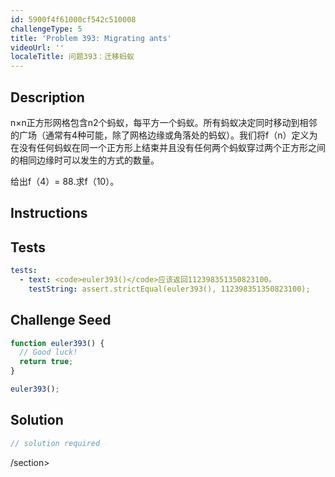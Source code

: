 ```yaml
---
id: 5900f4f61000cf542c510008
challengeType: 5
title: 'Problem 393: Migrating ants'
videoUrl: ''
localeTitle: 问题393：迁移蚂蚁
---
```


## Description
<section id="description"> n×n正方形网格包含n2个蚂蚁，每平方一个蚂蚁。所有蚂蚁决定同时移动到相邻的广场（通常有4种可能，除了网格边缘或角落处的蚂蚁）。我们将f（n）定义为在没有任何蚂蚁在同一个正方形上结束并且没有任何两个蚂蚁穿过两个正方形之间的相同边缘时可以发生的方式的数量。 <p>给出f（4）= 88.求f（10）。 </p></section>

## Instructions
<section id="instructions">
</section>

## Tests
<section id='tests'>

```yml
tests:
  - text: <code>euler393()</code>应该返回112398351350823100。
    testString: assert.strictEqual(euler393(), 112398351350823100);

```

</section>

## Challenge Seed
<section id='challengeSeed'>

<div id='js-seed'>

```js
function euler393() {
  // Good luck!
  return true;
}

euler393();

```

</div>



</section>

## Solution
<section id='solution'>

```js
// solution required
```

/section>
